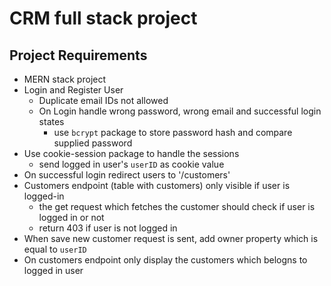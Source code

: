 # CRM full stack project

## Project Requirements
- MERN stack project
- Login and Register User
    - Duplicate email IDs not allowed
    - On Login handle wrong password, wrong email and successful login states
        - use `bcrypt` package to store password hash and compare supplied password
- Use cookie-session package to handle the sessions
    - send logged in user's `userID` as cookie value  
- On successful login redirect users to '/customers'
- Customers endpoint (table with customers) only visible if user is logged-in
    - the get request which fetches the customer should check if user is logged in or not
    - return 403 if user is not logged in
- When save new customer request is sent, add owner property which is equal to `userID`
- On customers endpoint only display the customers which belogns to logged in user
